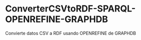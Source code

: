 # ConverterCSVtoRDF-SPARQL-OPENREFINE-GRAPHDB
Convierte datos CSV a RDF usando OPENREFINE de GRAPHDB
